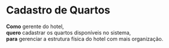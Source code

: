 # Cadastro de Quartos

**Como** gerente do hotel,  
**quero** cadastrar os quartos disponíveis no sistema,  
**para** gerenciar a estrutura física do hotel com mais organização.
